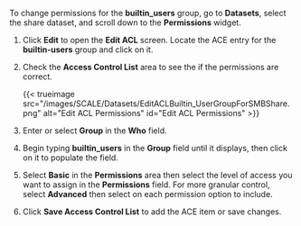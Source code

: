 &NewLine;

To change permissions for the **builtin_users** group, go to **Datasets**, select the share dataset, and scroll down to the **Permissions** widget. 

1. Click **Edit** to open the **Edit ACL** screen.
   Locate the ACE entry for the **builtin-users** group and click on it. 
   
2. Check the **Access Control List** area to see the if the permissions are correct.

   {{< trueimage src="/images/SCALE/Datasets/EditACLBuiltin_UserGroupForSMBShare.png" alt="Edit ACL Permissions" id="Edit ACL Permissions" >}}

3. Enter or select **Group** in the **Who** field.

4. Begin typing **builtin_users** in the **Group** field until it displays, then click on it to populate the field.

5. Select **Basic** in the **Permissions** area then select the level of access you want to assign in the **Permissions** field.
   For more granular control, select **Advanced** then select on each permission option to include. 

6. Click **Save Access Control List** to add the ACE item or save changes.